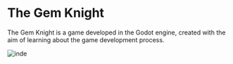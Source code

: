 # The Gem Knight 

The Gem Knight is a game developed in the Godot engine, created with the aim of learning about the game development process. 

![inde](https://github.com/user-attachments/assets/8c099195-3373-4660-85d9-8f03550783ca)
